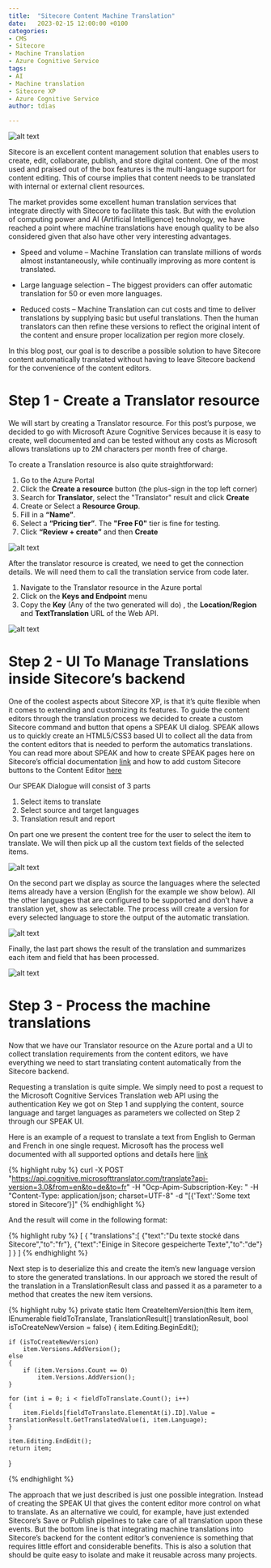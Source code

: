 ```yaml
---
title:  "Sitecore Content Machine Translation"
date:   2023-02-15 12:00:00 +0100
categories:
- CMS
- Sitecore
- Machine Translation
- Azure Cognitive Service
tags:
- AI
- Machine translation
- Sitecore XP
- Azure Cognitive Service
author: tdias 

---
```


![alt text](../files/2023/02/15/image0.png "Header Image Words Translation")

Sitecore is an excellent content management solution that enables users to create, edit, collaborate, publish, and store digital content. One of the most used and praised out of the box features is the multi-language support for content editing. This of course implies that content needs to be translated with internal or external client resources.  

The market provides some excellent human translation services that integrate directly with Sitecore to facilitate this task. But with the evolution of computing power and AI (Artificial Intelligence) technology, we have reached a point where machine translations have enough quality to be also considered given that also have other very interesting advantages.  


*	Speed and volume – Machine Translation can translate millions of words almost instantaneously, while continually improving as more content is translated. 

*	Large language selection – The biggest providers can offer automatic translation for 50 or even more languages. 

*	Reduced costs – Machine Translation can cut costs and time to deliver translations by supplying basic but useful translations. Then the human translators can then refine these versions to reflect the original intent of the content and ensure proper localization per region more closely.
 
In this blog post, our goal is to describe a possible solution to have Sitecore content automatically translated without having to leave Sitecore backend for the convenience of the content editors. 

# Step 1 - Create a Translator resource 

We will start by creating a Translator resource. For this post’s purpose, we decided to go with Microsoft Azure Cognitive Services because it is easy to create, well documented and can be tested without any costs as Microsoft allows translations up to 2M characters per month free of charge.  

To create a Translation resource is also quite straightforward: 
1. Go to the Azure Portal
2. Click the <strong>Create a resource</strong> button (the plus-sign in the top left corner) 
3. Search for <strong>Translator</strong>, select the "Translator" result and click <strong>Create</strong> 
4. Create or Select a <strong>Resource Group</strong>.
5. Fill in a <strong>“Name”</strong>.
6. Select a <strong>“Pricing tier”</strong>. The <strong>"Free F0"</strong> tier is fine for testing. 
7. Click <strong>“Review + create”</strong> and then <strong>Create</strong>

![alt text](../files/2023/02/15/image1.jpg "Create Azure Resource")

After the translator resource is created, we need to get the connection details. We will need them to call the translation service from code later.
1.	Navigate to the Translator resource in the Azure portal
2.	Click on the <strong>Keys and Endpoint</strong> menu
3.	Copy the <strong>Key</strong> (Any of the two generated will do) , the <strong>Location/Region</strong> and <strong>TextTranslation</strong>  URL of the Web API. 

![alt text](../files/2023/02/15/image2.jpg "Azure Resource Key")

# Step 2 - UI To Manage Translations inside Sitecore’s backend
One of the coolest aspects about Sitecore XP, is that it’s quite flexible when it comes to extending and customizing its features. To guide the content editors through the translation process we decided to create a custom Sitecore command and button that opens a SPEAK UI dialog. 
SPEAK allows us to quickly create an HTML5/CSS3 based UI to collect all the data from the content editors that is needed   to perform the automatics translations. You can read more about SPEAK and how to create SPEAK pages here on Sitecore’s official documentation [link](https://doc.sitecore.com/xp/en/developers/speak/90/speak/open-a-speak-dialog.html) and how to add custom Sitecore buttons to the Content Editor [here](https://community.sitecore.com/community?id=community_blog&sys_id=71e267211bc370d0b8954371b24bcbdb)

Our SPEAK Dialogue will consist of 3 parts
1. Select items to translate
2. Select source and target languages
3. Translation result and report

On part one we present the content tree for the user to select the item to translate. We will then pick up all the custom text fields of the selected items.

![alt text](../files/2023/02/15/image3.jpg "Select items to translate")

On the second part we display as source the languages where the selected items already have a version (English for the example we show below). All the other languages that are configured to be supported and don’t have a translation yet, show as selectable. The process will create a version for every selected language to store the output of the automatic translation.

![alt text](../files/2023/02/15/image4.jpg "Select source and target languages")

Finally, the last part shows the result of the translation and summarizes each item and field that has been processed.

![alt text](../files/2023/02/15/image5.jpg "Select source and target languages")

# Step 3 - Process the machine translations
Now that we have our Translator resource on the Azure portal and a UI to collect translation requirements from the content editors, we have everything we need to start translating content automatically from the Sitecore backend.

Requesting a translation is quite simple. We simply need to post a request to the Microsoft Cognitive Services Translation web API using the authentication  Key we got on Step 1 and supplying the content, source language and target languages as parameters we collected on Step 2 through our SPEAK UI. 

Here is an example of a request to translate a text from English to German and French in one single request. Microsoft has the process well documented with all supported options and details here [link](https://learn.microsoft.com/en-us/azure/cognitive-services/translator/reference/v3-0-translate#translate-to-multiple-languages)


{% highlight ruby %}
curl -X POST "https://api.cognitive.microsofttranslator.com/translate?api-version=3.0&from=en&to=de&to=fr" -H "Ocp-Apim-Subscription-Key: <client-secret>" -H "Content-Type: application/json; charset=UTF-8" -d "[{'Text':'Some text stored in Sitecore’}]"
{% endhighlight %}

And the result will come in the following format:

{% highlight ruby %}
[
    {
        "translations":[
            {"text":"Du texte stocké dans Sitecore","to":"fr"},
            {"text":"Einige in Sitecore gespeicherte Texte","to":"de"}
        ]
    }
]
{% endhighlight %}

Next step is to deserialize this and create the item’s new language version to store the generated translations. In our approach we stored the result of the translation in a TranslationResult class and passed it as a parameter to a method that creates the new item versions.

{% highlight ruby %}
private static Item CreateItemVersion(this Item item, IEnumerable<Field> fieldToTranslate, TranslationResult[] translationResult, bool isToCreateNewVersion = false)
{
	item.Editing.BeginEdit();
 
	if (isToCreateNewVersion)
		item.Versions.AddVersion();
	else
	{
		if (item.Versions.Count == 0)
			item.Versions.AddVersion();
	}
 
	for (int i = 0; i < fieldToTranslate.Count(); i++)
	{
		item.Fields[fieldToTranslate.ElementAt(i).ID].Value = translationResult.GetTranslatedValue(i, item.Language);
	}
 
	item.Editing.EndEdit();
	return item;
}

{% endhighlight %}

The approach that we just described is just one possible integration. Instead of creating the SPEAK UI that gives the content editor more control on what to translate. As an alternative we could, for example, have just extended Sitecore’s Save or Publish pipelines to take care of all translation upon these events. But the bottom line is that integrating machine translations into Sitecore’s backend for the content editor’s convenience is something that requires little effort and considerable benefits. This is also a solution that should be quite easy to isolate and make it reusable across many projects.
